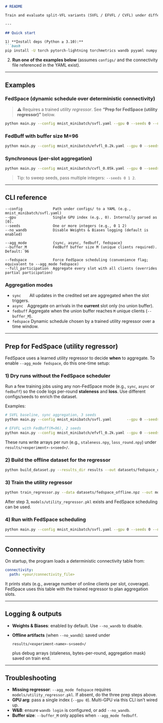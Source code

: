 ````markdown
# README

Train and evaluate split-VFL variants (SVFL / EFVFL / CVFL) under different aggregation regimes (Sync / Async / FedBuff / FedSpace) with deterministic connectivity.

---

## Quick start

1) **Install deps (Python ≥ 3.10):**
```bash
pip install -U torch pytorch-lightning torchmetrics wandb pyyaml numpy requests scikit-learn joblib
````

2. **Run one of the examples below** (assumes `configs/` and the connectivity file referenced in the YAML exist).

---

## Examples

### FedSpace (dynamic schedule over deterministic connectivity)

> ⚠️ Requires a trained *utility regressor*. See **“Prep for FedSpace (utility regressor)”** below.

```bash
python main.py --config mnist_minibatch/svfl.yaml --gpu 0 --seeds 0 --no_wandb --agg_mode fedspace
```

### FedBuff with buffer size M=96

```bash
python main.py --config mnist_minibatch/efvfl_0.2k.yaml --gpu 0 --seeds 0 --no_wandb --agg_mode fedbuff --buffer_M 96
```

### Synchronous (per-slot aggregation)

```bash
python main.py --config mnist_minibatch/cvfl_0.05k.yaml --gpu 0 --seeds 0 --no_wandb --agg_mode sync
```

> Tip: to sweep seeds, pass multiple integers: `--seeds 0 1 2`.

---

## CLI reference

```
--config              Path under configs/ to a YAML (e.g., mnist_minibatch/svfl.yaml)
--gpu                 Single GPU index (e.g., 0). Internally parsed as [0].
--seeds               One or more integers (e.g., 0 1 2)
--no_wandb            Disable Weights & Biases logging (default is enabled)

--agg_mode            {sync, async, fedbuff, fedspace}
--buffer_M            FedBuff buffer size M (unique clients required). Default: 96

--fedspace            Force FedSpace scheduling (convenience flag; equivalent to --agg_mode fedspace)
--full_participation  Aggregate every slot with all clients (overrides partial participation)
```

### Aggregation modes

* `sync`  All updates in the credited set are aggregated when the slot triggers.
* `async` Aggregate on arrivals in the **current** slot only (no union buffer).
* `fedbuff` Aggregate when the union buffer reaches `M` unique clients (`--buffer_M`).
* `fedspace` Dynamic schedule chosen by a trained utility regressor over a time window.

---

## Prep for FedSpace (utility regressor)

FedSpace uses a learned utility regressor to decide **when** to aggregate. To enable `--agg_mode fedspace`, do this one-time setup:

### 1) Dry runs **without** the FedSpace scheduler

Run a few training jobs using any non-FedSpace mode (e.g., `sync`, `async` or `fedbuff`) so the code logs per-round **staleness** and **loss**. Use different configs/seeds to enrich the dataset.

Examples:

```bash
# SVFL baseline, sync aggregation, 3 seeds
python main.py --config mnist_minibatch/svfl.yaml       --gpu 0 --seeds 0 1 2 --no_wandb --agg_mode sync

# EFVFL with FedBuff(M=96), 2 seeds
python main.py --config mnist_minibatch/efvfl_0.2k.yaml --gpu 0 --seeds 0 1   --no_wandb --agg_mode fedbuff --buffer_M 96
```

These runs write arrays per run (e.g., `staleness.npy`, `loss_round.npy`) under `results/<experiment>-s<seed>/`.

### 2) Build the offline dataset for the regressor

```bash
python build_dataset.py --results_dir results --out datasets/fedspace_offline.npz
```

### 3) Train the utility regressor

```bash
python train_regressor.py --data datasets/fedspace_offline.npz --out models/utility_regressor.pkl
```

After step 3, `models/utility_regressor.pkl` exists and FedSpace scheduling can be used.

### 4) Run with FedSpace scheduling

```bash
python main.py --config mnist_minibatch/svfl.yaml --gpu 0 --seeds 0 --no_wandb --agg_mode fedspace
```

---

## Connectivity

On startup, the program loads a deterministic connectivity table from:

```yaml
connectivity:
  path: <your/connectivity_file>
```

It prints stats (e.g., average number of online clients per slot, coverage). FedSpace uses this table with the trained regressor to plan aggregation slots.

---

## Logging & outputs

* **Weights & Biases**: enabled by default. Use `--no_wandb` to disable.
* **Offline artifacts** (when `--no_wandb`): saved under

  ```
  results/<experiment-name>-s<seed>/
  ```

  plus debug arrays (staleness, bytes-per-round, aggregation mask) saved on train end.

---

## Troubleshooting

* **Missing regressor**: `--agg_mode fedspace` requires `models/utility_regressor.pkl`. If absent, do the three prep steps above.
* **GPU arg**: pass a single index (`--gpu 0`). Multi-GPU via this CLI isn’t wired up.
* **W&B**: ensure `wandb login` is configured, or add `--no_wandb`.
* **Buffer size**: `--buffer_M` only applies when `--agg_mode fedbuff`.
